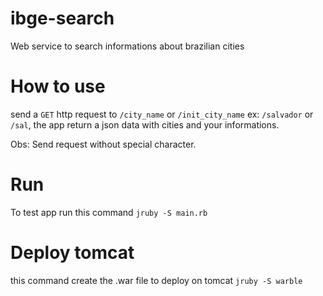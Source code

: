 # ibge-search
Web service to search informations about brazilian cities

How to use
==========

send a `GET` http request to `/city_name` or `/init_city_name` ex: `/salvador` or `/sal`, the app return a json data with cities and your informations.

Obs: Send request without special character. 

Run
===

To test app run this command `jruby -S main.rb`

Deploy tomcat
=============

this command create the .war file to deploy on tomcat `jruby -S warble`
